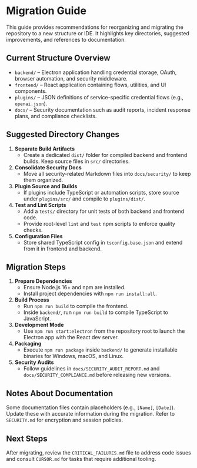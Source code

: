 # Migration Guide

This guide provides recommendations for reorganizing and migrating the repository to a new structure or IDE. It highlights key directories, suggested improvements, and references to documentation.

## Current Structure Overview

- `backend/` – Electron application handling credential storage, OAuth, browser automation, and security middleware.
- `frontend/` – React application containing flows, utilities, and UI components.
- `plugins/` – JSON definitions of service-specific credential flows (e.g., `openai.json`).
- `docs/` – Security documentation such as audit reports, incident response plans, and compliance checklists.

## Suggested Directory Changes

1. **Separate Build Artifacts**
   - Create a dedicated `dist/` folder for compiled backend and frontend builds. Keep source files in `src/` directories.
2. **Consolidate Security Docs**
   - Move all security-related Markdown files into `docs/security/` to keep them organized.
3. **Plugin Source and Builds**
   - If plugins include TypeScript or automation scripts, store source under `plugins/src/` and compile to `plugins/dist/`.
4. **Test and Lint Scripts**
   - Add a `tests/` directory for unit tests of both backend and frontend code.
   - Provide root-level `lint` and `test` npm scripts to enforce quality checks.
5. **Configuration Files**
   - Store shared TypeScript config in `tsconfig.base.json` and extend from it in frontend and backend.

## Migration Steps

1. **Prepare Dependencies**
   - Ensure Node.js 16+ and npm are installed.
   - Install project dependencies with `npm run install:all`.
2. **Build Process**
   - Run `npm run build` to compile the frontend.
   - Inside `backend/`, run `npm run build` to compile TypeScript to JavaScript.
3. **Development Mode**
   - Use `npm run start:electron` from the repository root to launch the Electron app with the React dev server.
4. **Packaging**
   - Execute `npm run package` inside `backend/` to generate installable binaries for Windows, macOS, and Linux.
5. **Security Audits**
   - Follow guidelines in `docs/SECURITY_AUDIT_REPORT.md` and `docs/SECURITY_COMPLIANCE.md` before releasing new versions.

## Notes About Documentation

Some documentation files contain placeholders (e.g., `[Name]`, `[Date]`). Update these with accurate information during the migration. Refer to `SECURITY.md` for encryption and session policies.

## Next Steps

After migrating, review the `CRITICAL_FAILURES.md` file to address code issues and consult `CURSOR.md` for tasks that require additional tooling.
